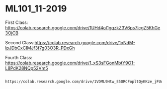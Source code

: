 # ML101_11-2019

First Class: https://colab.research.google.com/drive/1UHd4oI1gqzkZ3V6ps7lcgZ5KhGe3OjCB

Second Class:https://colab.research.google.com/drive/1oNdM-lpJDbCxCIMJf3f7g03O3R_PDxGh

Fourth Class: https://colab.research.google.com/drive/1_xS3sFGonMbtY9O1-L8PdK28NQp52Vm5

              https://colab.research.google.com/drive/1VDML9Htw_E5ORCFopltQyKKze_jFUooC
